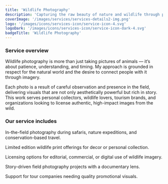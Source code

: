```yaml
---
title: 'Wildlife Photography'
description: 'Capturing the raw beauty of nature and wildlife through powerful, respectful imagery that tells meaningful, untamed stories.'
coverImage: '/images/services/services-details2-img.png'
logo: '/images/icons/services-icon/service-icon-4.svg'
logoDark: '/images/icons/services-icon/service-icon-dark-4.svg'
badgeTitle: 'Wildlife Photography'
---
```


### Service overview

Wildlife photography is more than just taking pictures of animals — it’s about patience, understanding, and timing. My approach is grounded in respect for the natural world and the desire to connect people with it through imagery.

Each photo is a result of careful observation and presence in the field, delivering visuals that are not only aesthetically powerful but rich in story. This work serves personal collectors, wildlife lovers, tourism brands, and organizations looking to license authentic, high-impact images from the wild.

### Our service includes

In-the-field photography during safaris, nature expeditions, and conservation-based travel.

Limited edition wildlife print offerings for decor or personal collection.

Licensing options for editorial, commercial, or digital use of wildlife imagery.

Story-driven field photography projects with a documentary lens.

Support for tour companies needing quality promotional visuals.
